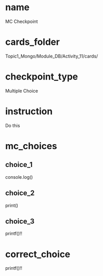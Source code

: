 # name
MC Checkpoint

# cards_folder
Topic1_Mongo/Module_DB/Activity_11/cards/

# checkpoint_type
Multiple Choice

# instruction
Do this      
   
# mc_choices

## choice_1
console.log()

## choice_2
print()

## choice_3
printf()!!

# correct_choice
printf()!!